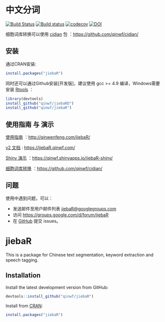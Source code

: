 # 中文分词 

[![Build Status](https://travis-ci.org/qinwf/jiebaR.svg?branch=master)](https://travis-ci.org/qinwf/jiebaR) [![Build status](https://ci.appveyor.com/api/projects/status/k8swxpkue1caiiwi/branch/master?svg=true)](https://ci.appveyor.com/project/qinwf53234/jiebar/branch/master) [![codecov](https://codecov.io/gh/qinwf/jiebaR/branch/master/graph/badge.svg)](https://codecov.io/gh/qinwf/jiebaR) [![DOI](https://zenodo.org/badge/8525/qinwf/jiebaR.svg)](http://dx.doi.org/10.5281/zenodo.13729)

细胞词库转换可以使用 [cidian](https://github.com/qinwf/cidian) 包 ：https://github.com/qinwf/cidian/


## 安装

通过CRAN安装:

```r
install.packages("jiebaR")
```

同时还可以通过Github安装[开发版]，建议使用 gcc >= 4.9 编译，Windows需要安装 [Rtools](https://cran.r-project.org/bin/windows/Rtools/) ：

```r
library(devtools)
install_github("qinwf/jiebaRD")
install_github("qinwf/jiebaR")
```

## 使用指南 与 演示

[使用指南](http://qinwenfeng.com/jiebaR/) ：http://qinwenfeng.com/jiebaR/

[v2 文档](https://jiebaR.qinwf.com/) : https://jiebaR.qinwf.com/

[Shiny 演示](https://qinwf.shinyapps.io/jiebaR-shiny/) ：https://qinwf.shinyapps.io/jiebaR-shiny/

[细胞词库转换](https://github.com/qinwf/cidian) ：https://github.com/qinwf/cidian/

## 问题

使用中遇到问题，可以：

+ 发送邮件至用户邮件列表  [jiebaR@googlegroups.com](mailto:jiebaR@googlegroups.com)
+ 访问 https://groups.google.com/d/forum/jiebaR
+ 在 [GitHub](https://github.com/qinwf/jiebaR) 提交 issues。

# jiebaR

This is a package for Chinese text segmentation, keyword extraction
and speech tagging. 

## Installation

Install the latest development version from GitHub:

```r
devtools::install_github("qinwf/jiebaR")
```

Install from [CRAN](https://cran.r-project.org/package=jiebaR):

```r
install.packages("jiebaR")
```
